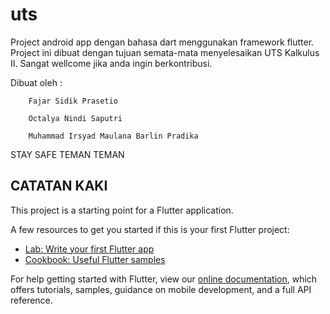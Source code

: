 # uts

Project android app dengan bahasa dart menggunakan framework flutter. 
Project ini dibuat dengan tujuan semata-mata menyelesaikan UTS Kalkulus II. Sangat wellcome jika anda ingin berkontribusi. 

Dibuat oleh :

        Fajar Sidik Prasetio

        Octalya Nindi Saputri

        Muhammad Irsyad Maulana Barlin Pradika



STAY SAFE TEMAN TEMAN





## CATATAN KAKI

This project is a starting point for a Flutter application.

A few resources to get you started if this is your first Flutter project:

- [Lab: Write your first Flutter app](https://flutter.dev/docs/get-started/codelab)
- [Cookbook: Useful Flutter samples](https://flutter.dev/docs/cookbook)

For help getting started with Flutter, view our
[online documentation](https://flutter.dev/docs), which offers tutorials,
samples, guidance on mobile development, and a full API reference.
